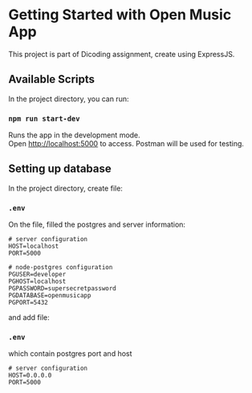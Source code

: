 # Getting Started with Open Music App

This project is part of Dicoding assignment, create using ExpressJS.

## Available Scripts

In the project directory, you can run:

### `npm run start-dev`

Runs the app in the development mode.\
Open [http://localhost:5000](http://localhost:5000) to access.
Postman will be used for testing.

## Setting up database

In the project directory, create file:

### `.env`

On the file, filled the postgres and server information:

```shell
# server configuration
HOST=localhost
PORT=5000
 
# node-postgres configuration
PGUSER=developer
PGHOST=localhost
PGPASSWORD=supersecretpassword
PGDATABASE=openmusicapp
PGPORT=5432
```

and add file:

### `.env`

which contain postgres port and host

```shell
# server configuration
HOST=0.0.0.0
PORT=5000
```
